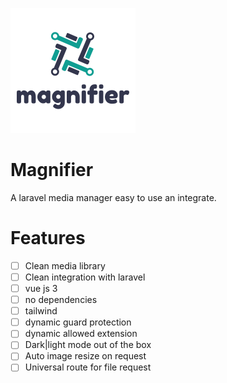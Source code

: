 ![image info](https://raw.githubusercontent.com/mariojgt/magnifier/main/Publish/Public/image/magnifier.png)
# Magnifier

A laravel media manager easy to use an integrate.

# Features

- [ ] Clean media library
- [ ] Clean integration with laravel
- [ ] vue js 3
- [ ] no dependencies
- [ ] tailwind
- [ ] dynamic guard protection
- [ ] dynamic allowed extension
- [ ] Dark|light mode out of the box
- [ ] Auto image resize on request
- [ ] Universal route for file request

